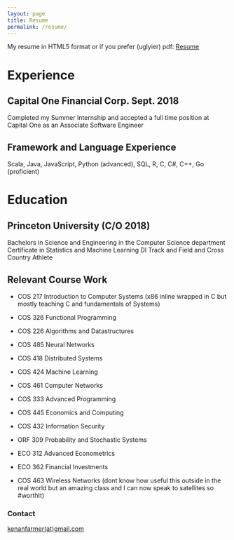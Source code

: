 ```yaml
---
layout: page
title: Resume
permalink: /resume/
---
```


My resume in HTML5 format or if you prefer (uglyier) pdf: <a href="{{ site.baseurl }}/resume.pdf">Resume</a>
# Experience
## Capital One Financial Corp.    Sept. 2018
Completed my Summer Internship and accepted a full time position at Capital One as an Associate Software Engineer

## Framework and Language Experience
<!-- TODO -->
Scala, Java,  JavaScript,  Python (advanced), SQL, R, C, C#, C++, Go (proficient)

# Education
## Princeton University (C/O 2018)
Bachelors in Science and Engineering in the Computer Science department
Certificate in Statistics and Machine Learning
DI Track and Field and Cross Country Athlete

## Relevant Course Work
<!-- TODO: BREAK INTO SECTIONS -->
- COS 217 Introduction to Computer Systems (x86 inline wrapped in C but mostly teaching C and fundamentals of Systems)
- COS 326 Functional Programming
- COS 226 Algorithms and Datastructures
- COS 485 Neural Networks
- COS 418 Distributed Systems
- COS 424 Machine Learning
- COS 461 Computer Networks
- COS 333 Advanced Programming
- COS 445 Economics and Computing
- COS 432 Information Security
- ORF 309 Probability and Stochastic Systems
- ECO 312 Advanced Econometrics
- ECO 362 Financial Investments

- COS 463 Wireless Networks (dont know how useful this outside in the real world but an amazing class and I can now speak to satellites so #worthIt)


### Contact
[kenanfarmer(at)gmail.com](mailto:kenanfarmer@gmail.com)
